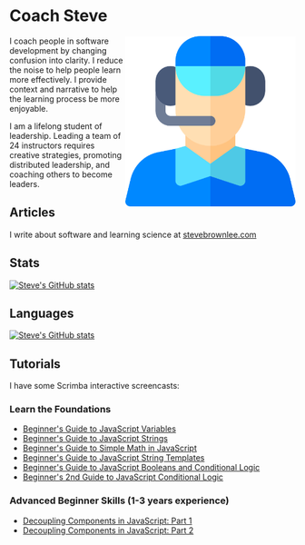 # Coach Steve

<img src="https://github.com/stevebrownlee/stevebrownlee/raw/master/images/coach.png" height="300" align="right" />

I coach people in software development by changing confusion into clarity. I reduce the noise to help people learn more effectively. I provide context and narrative to help the learning process be more enjoyable.

I am a lifelong student of leadership. Leading a team of 24 instructors requires creative strategies, promoting distributed leadership, and coaching others to become leaders.

## Articles

I write about software and learning science at [stevebrownlee.com](https://www.stevebrownlee.com)

## Stats

[![Steve's GitHub stats](https://github-readme-stats.vercel.app/api?username=stevebrownlee&show_icons=true&theme=tokyonight)](https://github.com/anuraghazra/github-readme-stats)

## Languages

[![Steve's GitHub stats](https://github-readme-stats.vercel.app/api/top-langs/?username=stevebrownlee)](https://github.com/anuraghazra/github-readme-stats)

## Tutorials

I have some Scrimba interactive screencasts:

### Learn the Foundations

* [Beginner's Guide to JavaScript Variables](https://scrimba.com/p/p7wkGAL/c2KmmMH2)
* [Beginner's Guide to JavaScript Strings](https://scrimba.com/p/p7wkGAL/cmmVnahW)
* [Beginner's Guide to Simple Math in JavaScript](https://scrimba.com/p/p7wkGAL/cRDamquQ)
* [Beginner's Guide to JavaScript String Templates](https://scrimba.com/p/p7wkGAL/cKKaJ6fE)
* [Beginner's Guide to JavaScript Booleans and Conditional Logic](https://scrimba.com/p/p7wkGAL/cKKan3CB)
* [Beginner's 2nd Guide to JavaScript Conditional Logic](https://scrimba.com/p/p7wkGAL/c4MKaRf9)

### Advanced Beginner Skills (1-3 years experience)

* [Decoupling Components in JavaScript: Part 1](https://scrimba.com/c/cvwpqVSK)
* [Decoupling Components in JavaScript: Part 2](https://scrimba.com/c/cmpRQ8Hb)


